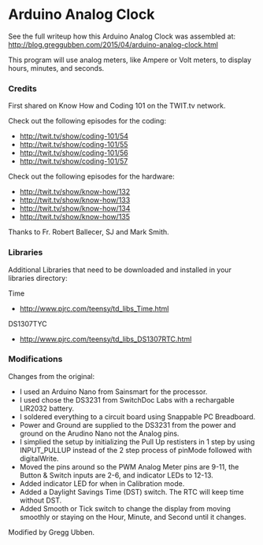 # Arduino Analog Clock

See the full writeup how this Arduino Analog Clock was assembled at: http://blog.greggubben.com/2015/04/arduino-analog-clock.html

This program will use analog meters, like Ampere or Volt meters, to display hours, minutes, and seconds.

### Credits

First shared on Know How and Coding 101 on the TWIT.tv network.

Check out the following episodes for the coding:
- http://twit.tv/show/coding-101/54
- http://twit.tv/show/coding-101/55
- http://twit.tv/show/coding-101/56
- http://twit.tv/show/coding-101/57

Check out the following episodes for the hardware:
- http://twit.tv/show/know-how/132
- http://twit.tv/show/know-how/133
- http://twit.tv/show/know-how/134
- http://twit.tv/show/know-how/135

Thanks to Fr. Robert Ballecer, SJ and Mark Smith.

### Libraries

Additional Libraries that need to be downloaded and installed in your libraries directory:

Time
- http://www.pjrc.com/teensy/td_libs_Time.html

DS1307TYC
- http://www.pjrc.com/teensy/td_libs_DS1307RTC.html

### Modifications

Changes from the original:
  - I used an Arduino Nano from Sainsmart for the processor.
  - I used chose the DS3231 from SwitchDoc Labs with a rechargable LIR2032 battery.
  - I soldered everything to a circuit board using Snappable PC Breadboard.
  - Power and Ground are supplied to the DS3231 from the power and ground on the Arudino Nano not the Analog pins.
  - I simplied the setup by initializing the Pull Up restisters in 1 step by using INPUT_PULLUP instead of the 2 step process of pinMode followed with digitalWrite.
  - Moved the pins around so the PWM Analog Meter pins are 9-11, the Button & Switch inputs are 2-6, and indicator LEDs to 12-13.
  - Added indicator LED for when in Calibration mode.
  - Added a Daylight Savings Time (DST) switch.  The RTC will keep time without DST.
  - Added Smooth or Tick switch to change the display from moving smoothly or staying on the Hour, Minute, and Second until it changes.

Modified by Gregg Ubben.

